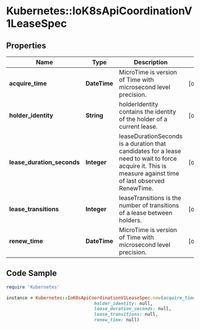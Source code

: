 # Kubernetes::IoK8sApiCoordinationV1LeaseSpec

## Properties

Name | Type | Description | Notes
------------ | ------------- | ------------- | -------------
**acquire_time** | **DateTime** | MicroTime is version of Time with microsecond level precision. | [optional] 
**holder_identity** | **String** | holderIdentity contains the identity of the holder of a current lease. | [optional] 
**lease_duration_seconds** | **Integer** | leaseDurationSeconds is a duration that candidates for a lease need to wait to force acquire it. This is measure against time of last observed RenewTime. | [optional] 
**lease_transitions** | **Integer** | leaseTransitions is the number of transitions of a lease between holders. | [optional] 
**renew_time** | **DateTime** | MicroTime is version of Time with microsecond level precision. | [optional] 

## Code Sample

```ruby
require 'Kubernetes'

instance = Kubernetes::IoK8sApiCoordinationV1LeaseSpec.new(acquire_time: null,
                                 holder_identity: null,
                                 lease_duration_seconds: null,
                                 lease_transitions: null,
                                 renew_time: null)
```



